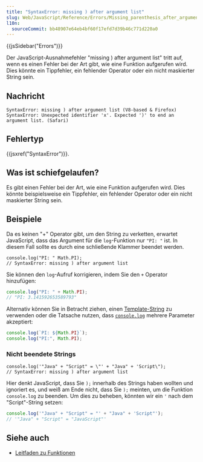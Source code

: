 ```yaml
---
title: "SyntaxError: missing ) after argument list"
slug: Web/JavaScript/Reference/Errors/Missing_parenthesis_after_argument_list
l10n:
  sourceCommit: bb48907e64eb4bf60f17efd7d39b46c771d220a0
---
```


{{jsSidebar("Errors")}}

Der JavaScript-Ausnahmefehler "missing ) after argument list" tritt auf, wenn es einen Fehler bei der Art gibt, wie eine Funktion aufgerufen wird. Dies könnte ein Tippfehler, ein fehlender Operator oder ein nicht maskierter String sein.

## Nachricht

```plain
SyntaxError: missing ) after argument list (V8-based & Firefox)
SyntaxError: Unexpected identifier 'x'. Expected ')' to end an argument list. (Safari)
```

## Fehlertyp

{{jsxref("SyntaxError")}}.

## Was ist schiefgelaufen?

Es gibt einen Fehler bei der Art, wie eine Funktion aufgerufen wird. Dies könnte beispielsweise ein Tippfehler, ein fehlender Operator oder ein nicht maskierter String sein.

## Beispiele

Da es keinen "+" Operator gibt, um den String zu verketten, erwartet JavaScript, dass das Argument für die `log`-Funktion nur `"PI: "` ist. In diesem Fall sollte es durch eine schließende Klammer beendet werden.

```js-nolint example-bad
console.log("PI: " Math.PI);
// SyntaxError: missing ) after argument list
```

Sie können den `log`-Aufruf korrigieren, indem Sie den `+` Operator hinzufügen:

```js example-good
console.log("PI: " + Math.PI);
// "PI: 3.141592653589793"
```

Alternativ können Sie in Betracht ziehen, einen [Template-String](/de/docs/Web/JavaScript/Reference/Template_literals) zu verwenden oder die Tatsache nutzen, dass [`console.log`](/de/docs/Web/API/console/log_static) mehrere Parameter akzeptiert:

```js example-good
console.log(`PI: ${Math.PI}`);
console.log("PI:", Math.PI);
```

### Nicht beendete Strings

```js-nolint example-bad
console.log('"Java" + "Script" = \"' + "Java" + 'Script\");
// SyntaxError: missing ) after argument list
```

Hier denkt JavaScript, dass Sie `);` innerhalb des Strings haben wollten und ignoriert es, und weiß am Ende nicht, dass Sie `);` meinten, um die Funktion `console.log` zu beenden. Um dies zu beheben, könnten wir ein `'` nach dem "Script"-String setzen:

```js example-good
console.log('"Java" + "Script" = "' + "Java" + 'Script"');
// '"Java" + "Script" = "JavaScript"'
```

## Siehe auch

- [Leitfaden zu Funktionen](/de/docs/Web/JavaScript/Guide/Functions)
